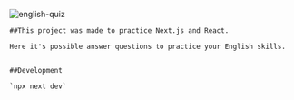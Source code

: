 ![english-quiz](https://user-images.githubusercontent.com/70960219/106385464-371ce800-63af-11eb-88dc-a05b5bcc82f0.gif)

    ##This project was made to practice Next.js and React.

    Here it's possible answer questions to practice your English skills.


    ##Development

    `npx next dev`